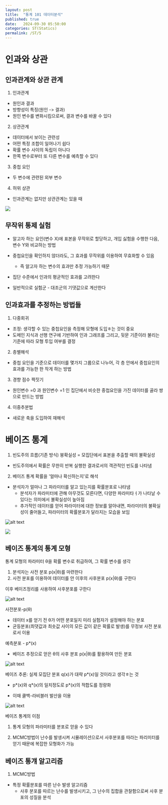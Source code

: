 ```yaml
---
layout: post
title:  "통계 101 데이터분석"
published: true
date:   2024-09-30 05:50:00
categories: ST(Statics)
permalink: /ST/5
---
```


# 인과와 상관

## 인과관계와 상관 관계

1. 인과관계 
- 원인과 결과
- 방향성이 특징(원인 -> 결과)
- 원인 변수를 변화시킴으로써, 결과 변수를 바꿀 수 있다

2. 상관관계
- 데이터에서 보이는 관련성
- 어떤 특정 조합이 일어나기 쉽다
- 확률 변수 사이의 독립이 아니다
- 한쪽 변수로부터 또 다른 변수를 예측할 수 있다

3. 중첩 요인
- 두 변수에 관련된 외부 변수

4. 허위 상관
- 인과관계는 없지만 상관관계는 있을 때

![](image.png)

## 무작위 통제 실험
- 알고자 하는 요인(변수 X)에 표본을 무작위로 할당하고, 개입 싫험을 수행한 다음, 변수 Y와 비교하는 방법

- 중첩요인을 확인하지 않더라도, 그 효과를 무작위를 이용하여 무효화할 수 있음
  - 즉 알고자 하는 변수의 효과만 추정 가능하기 때문

- 집단 수준에서 인과의 평균적인 효과를 고려한다
- 일반적으로 실험군 - 대조군의 기댓값으로 계산한다

## 인과효과를 추정하는 방법들

1. 다중회귀
- 조정: 생각할 수 있는 중첩요인을 측정해 모형에 도입ㅎ는 것이 중요
- 도메인 지식과 선행 연구에 기반하여 인과 그래프를 그리고, 뒷문 기준이라 불리는 기준에 따라 모형 투입 여부를 결정

2. 층별해석
- 중첩 요인을 기준으로 데이터를 몇가지 그룹으로 나누어, 각 층 안에서 중첩요인의 효과를 가능한 한 작게 하는 방법

3. 경향 점수 짝짓기
- 원인변수 =0 과 원인변수 =1 인 집단에서 비슷한 중첩요인을 가진 데이터를 골라 쌍으로 만드는 방법

4. 이중추분법
- 새로운 축을 도입하여 재해석

# 베이즈 통계

1. 빈도주의 흐름(기존 방식)
붕확실성 = 모집단에서 표본을 추출할 때의 불확실성
- 빈도주의에서 확률은 무한히 반복 실행한 결과로서의 객관적인 빈도를 나타냄

2. 베이즈 통계
확률을 '얼마나 확신하는지'로 해석
- 분석자가 얼마나 그 파라미터를 알고 있는지를 확률분포로 나타냄
  - 분석자가 파라미터에 관해 아무것도 모른다면, 다양한 파라미타ㅓ가 나타날 수 있다는 의미에서 불확실성이 높아짐
  - 추가적인 데이터를 얻어 파라미터에 대한 정보를 알아내면, 파라미터의 불확실성이 줄어들고, 파라미터의 확률분포가 달라지는 모습을 보임

![alt text](image-1.png)

![](image-2.png)

## 베이즈 통계의 통계 모형

통계 모형의 파라미터 θ을 확률 변수로 취급하여, 그 확률 변수를 생각

1. 분석자는 사전 분포 p(x|θ)를 마련한다
2. 사전 분포를 이용하여 데이터를 안 이후의 사후분포 p(x|θ)를 구한다

이후 베이즈정리를 사용하여 사후분포를 구한다

![alt text](image-4.png)

사전분포-p(θ)
- 데이터 x를 얻기 전 θ가 어떤 분포일지 미리 실험자가 설정해야 하는 분포
- 균등분포(최댓값과 최솟값 사이의 모든 값이 같은 확률로 발생)를 무정보 사전 분포로서 이용

예측분포 - p*(x)
- 베이즈 추정으로 얻은 θ의 사후 분포 p(x|θ)를 활용하여 만든 분포

![alt text](image-5.png)

베이즈 추론: 실제 모집단 분포 q(x)가 대략 p*(x)일 것이라고 생각ㅎ는 것
- p*(x)와 q*(x)의 일치정도로 p*(x)의 적합도를 정량화

- 이때 쿨백-라비블러 발산을 이용

![alt text](image-6.png)

베이즈 통계의 이점

1. 통계 모형의 파라미터를 분포로 얻을 수 있다

2. MCMC방법이 난수를 발생시켜 시뮬레이션으로서 사후분포를 따라는 파리미터를 얻기 때문에 복잡한 모형화가 가능

## 베이즈 통걔 알고리즘

1. MCMC방법
- 특정 확률분포를 따른 난수 발생 알고리즘
   - 사후 분포를 따르는 난수를 발생시키고, 그 난수의 집합을 관찰함으로써 사후 분포의 성질을 분석